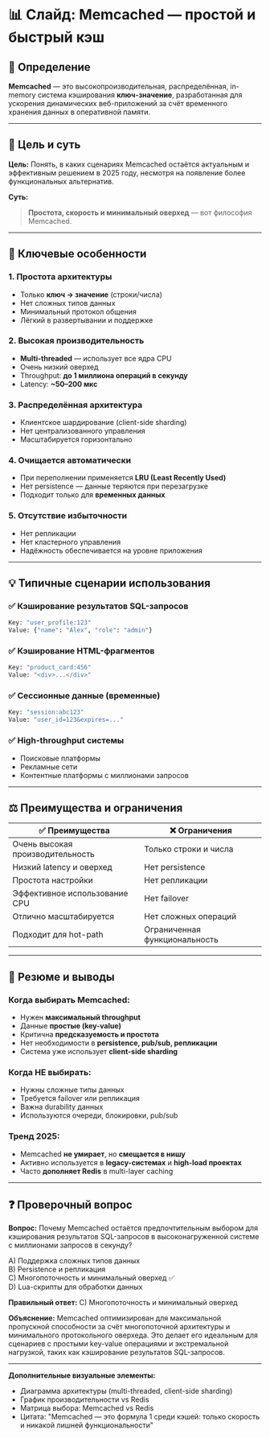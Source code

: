 # 📊 **Слайд: Memcached — простой и быстрый кэш**

## 📌 **Определение**
**Memcached** — это высокопроизводительная, распределённая, in-memory система кэширования **ключ-значение**, разработанная для ускорения динамических веб-приложений за счёт временного хранения данных в оперативной памяти.

---

## 🎯 **Цель и суть**
**Цель:** Понять, в каких сценариях Memcached остаётся актуальным и эффективным решением в 2025 году, несмотря на появление более функциональных альтернатив.

**Суть:**  
> **Простота, скорость и минимальный оверхед** — вот философия Memcached.

---

## 📝 **Ключевые особенности**

### **1. Простота архитектуры**
- Только **ключ → значение** (строки/числа)
- Нет сложных типов данных
- Минимальный протокол общения
- Лёгкий в развертывании и поддержке

### **2. Высокая производительность**
- **Multi-threaded** — использует все ядра CPU
- Очень низкий оверхед
- Throughput: **до 1 миллиона операций в секунду**
- Latency: **~50–200 мкс**

### **3. Распределённая архитектура**
- Клиентское шардирование (client-side sharding)
- Нет централизованного управления
- Масштабируется горизонтально

### **4. Очищается автоматически**
- При переполнении применяется **LRU (Least Recently Used)**
- Нет persistence — данные теряются при перезагрузке
- Подходит только для **временных данных**

### **5. Отсутствие избыточности**
- Нет репликации
- Нет кластерного управления
- Надёжность обеспечивается на уровне приложения

---

## 💡 **Типичные сценарии использования**

### ✅ **Кэширование результатов SQL-запросов**
```bash
Key: "user_profile:123"
Value: {"name": "Alex", "role": "admin"}
```

### ✅ **Кэширование HTML-фрагментов**
```bash
Key: "product_card:456"
Value: "<div>...</div>"
```

### ✅ **Сессионные данные (временные)**
```bash
Key: "session:abc123"
Value: "user_id=123&expires=..."
```

### ✅ **High-throughput системы**
- Поисковые платформы
- Рекламные сети
- Контентные платформы с миллионами запросов

---

## ⚖️ **Преимущества и ограничения**

| ✅ Преимущества | ❌ Ограничения |
|----------------|----------------|
| Очень высокая производительность | Только строки и числа |
| Низкий latency и оверхед | Нет persistence |
| Простота настройки | Нет репликации |
| Эффективное использование CPU | Нет failover |
| Отлично масштабируется | Нет сложных операций |
| Подходит для hot-path | Ограниченная функциональность |

---

## 🎯 **Резюме и выводы**

### **Когда выбирать Memcached:**
- Нужен **максимальный throughput**
- Данные **простые (key-value)**
- Критична **предсказуемость и простота**
- Нет необходимости в **persistence, pub/sub, репликации**
- Система уже использует **client-side sharding**

### **Когда НЕ выбирать:**
- Нужны сложные типы данных
- Требуется failover или репликация
- Важна durability данных
- Используются очереди, блокировки, pub/sub

### **Тренд 2025:**
- Memcached **не умирает**, но **смещается в нишу**
- Активно используется в **legacy-системах** и **high-load проектах**
- Часто **дополняет Redis** в multi-layer caching

---

## ❓ **Проверочный вопрос**

**Вопрос:** Почему Memcached остаётся предпочтительным выбором для кэширования результатов SQL-запросов в высоконагруженной системе с миллионами запросов в секунду?

A) Поддержка сложных типов данных  
B) Persistence и репликация  
C) Многопоточность и минимальный оверхед ✅  
D) Lua-скрипты для обработки данных

**Правильный ответ:** C) Многопоточность и минимальный оверхед

**Объяснение:** Memcached оптимизирован для максимальной пропускной способности за счёт многопоточной архитектуры и минимального протокольного оверхеда. Это делает его идеальным для сценариев с простыми key-value операциями и экстремальной нагрузкой, таких как кэширование результатов SQL-запросов.

---

**Дополнительные визуальные элементы:**
- Диаграмма архитектуры (multi-threaded, client-side sharding)
- График производительности vs Redis
- Матрица выбора: Memcached vs Redis
- Цитата: "Memcached — это формула 1 среди кэшей: только скорость и никакой лишней функциональности"
